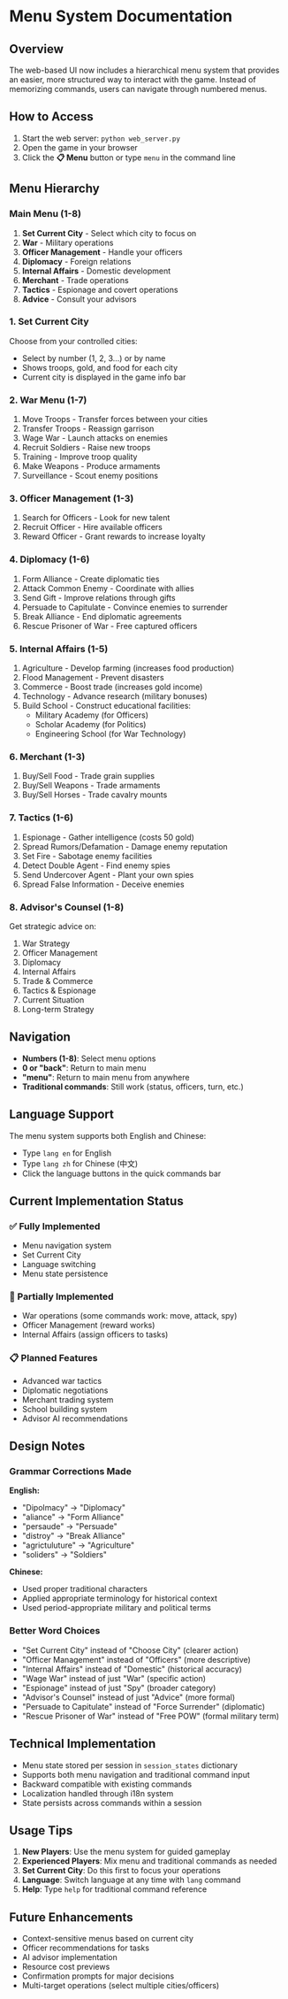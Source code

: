 # Menu System Documentation

## Overview

The web-based UI now includes a hierarchical menu system that provides an easier, more structured way to interact with the game. Instead of memorizing commands, users can navigate through numbered menus.

## How to Access

1. Start the web server: `python web_server.py`
2. Open the game in your browser
3. Click the **📋 Menu** button or type `menu` in the command line

## Menu Hierarchy

### Main Menu (1-8)

1. **Set Current City** - Select which city to focus on
2. **War** - Military operations
3. **Officer Management** - Handle your officers
4. **Diplomacy** - Foreign relations
5. **Internal Affairs** - Domestic development
6. **Merchant** - Trade operations
7. **Tactics** - Espionage and covert operations
8. **Advice** - Consult your advisors

### 1. Set Current City

Choose from your controlled cities:
- Select by number (1, 2, 3...) or by name
- Shows troops, gold, and food for each city
- Current city is displayed in the game info bar

### 2. War Menu (1-7)

1. Move Troops - Transfer forces between your cities
2. Transfer Troops - Reassign garrison
3. Wage War - Launch attacks on enemies
4. Recruit Soldiers - Raise new troops
5. Training - Improve troop quality
6. Make Weapons - Produce armaments
7. Surveillance - Scout enemy positions

### 3. Officer Management (1-3)

1. Search for Officers - Look for new talent
2. Recruit Officer - Hire available officers
3. Reward Officer - Grant rewards to increase loyalty

### 4. Diplomacy (1-6)

1. Form Alliance - Create diplomatic ties
2. Attack Common Enemy - Coordinate with allies
3. Send Gift - Improve relations through gifts
4. Persuade to Capitulate - Convince enemies to surrender
5. Break Alliance - End diplomatic agreements
6. Rescue Prisoner of War - Free captured officers

### 5. Internal Affairs (1-5)

1. Agriculture - Develop farming (increases food production)
2. Flood Management - Prevent disasters
3. Commerce - Boost trade (increases gold income)
4. Technology - Advance research (military bonuses)
5. Build School - Construct educational facilities:
   - Military Academy (for Officers)
   - Scholar Academy (for Politics)
   - Engineering School (for War Technology)

### 6. Merchant (1-3)

1. Buy/Sell Food - Trade grain supplies
2. Buy/Sell Weapons - Trade armaments
3. Buy/Sell Horses - Trade cavalry mounts

### 7. Tactics (1-6)

1. Espionage - Gather intelligence (costs 50 gold)
2. Spread Rumors/Defamation - Damage enemy reputation
3. Set Fire - Sabotage enemy facilities
4. Detect Double Agent - Find enemy spies
5. Send Undercover Agent - Plant your own spies
6. Spread False Information - Deceive enemies

### 8. Advisor's Counsel (1-8)

Get strategic advice on:
1. War Strategy
2. Officer Management
3. Diplomacy
4. Internal Affairs
5. Trade & Commerce
6. Tactics & Espionage
7. Current Situation
8. Long-term Strategy

## Navigation

- **Numbers (1-8)**: Select menu options
- **0 or "back"**: Return to main menu
- **"menu"**: Return to main menu from anywhere
- **Traditional commands**: Still work (status, officers, turn, etc.)

## Language Support

The menu system supports both English and Chinese:
- Type `lang en` for English
- Type `lang zh` for Chinese (中文)
- Click the language buttons in the quick commands bar

## Current Implementation Status

### ✅ Fully Implemented
- Menu navigation system
- Set Current City
- Language switching
- Menu state persistence

### 🚧 Partially Implemented
- War operations (some commands work: move, attack, spy)
- Officer Management (reward works)
- Internal Affairs (assign officers to tasks)

### 📋 Planned Features
- Advanced war tactics
- Diplomatic negotiations
- Merchant trading system
- School building system
- Advisor AI recommendations

## Design Notes

### Grammar Corrections Made

**English:**
- "Dipolmacy" → "Diplomacy"
- "aliance" → "Form Alliance"
- "persaude" → "Persuade"
- "distroy" → "Break Alliance"
- "agrictuluture" → "Agriculture"
- "soliders" → "Soldiers"

**Chinese:**
- Used proper traditional characters
- Applied appropriate terminology for historical context
- Used period-appropriate military and political terms

### Better Word Choices

- "Set Current City" instead of "Choose City" (clearer action)
- "Officer Management" instead of "Officers" (more descriptive)
- "Internal Affairs" instead of "Domestic" (historical accuracy)
- "Wage War" instead of just "War" (specific action)
- "Espionage" instead of just "Spy" (broader category)
- "Advisor's Counsel" instead of just "Advice" (more formal)
- "Persuade to Capitulate" instead of "Force Surrender" (diplomatic)
- "Rescue Prisoner of War" instead of "Free POW" (formal military term)

## Technical Implementation

- Menu state stored per session in `session_states` dictionary
- Supports both menu navigation and traditional command input
- Backward compatible with existing commands
- Localization handled through i18n system
- State persists across commands within a session

## Usage Tips

1. **New Players**: Use the menu system for guided gameplay
2. **Experienced Players**: Mix menu and traditional commands as needed
3. **Set Current City**: Do this first to focus your operations
4. **Language**: Switch language at any time with `lang` command
5. **Help**: Type `help` for traditional command reference

## Future Enhancements

- Context-sensitive menus based on current city
- Officer recommendations for tasks
- AI advisor implementation
- Resource cost previews
- Confirmation prompts for major decisions
- Multi-target operations (select multiple cities/officers)
